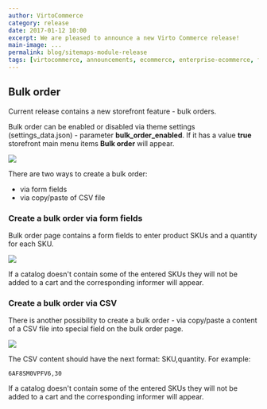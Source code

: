 ```yaml
---
author: VirtoCommerce
category: release
date: 2017-01-12 10:00
excerpt: We are pleased to announce a new Virto Commerce release!
main-image: ...
permalink: blog/sitemaps-module-release
tags: [virtocommerce, announcements, ecommerce, enterprise-ecommerce, features, open-source, bulk-order]
---
```

## Bulk order

Current release contains a new storefront feature - bulk orders.

Bulk order can be enabled or disabled via theme settings (settings_data.json) - parameter **bulk_order_enabled**. If it has a value **true** storefront main menu items **Bulk order** will appear.

![](assets/images/blog/bulk_order_1.png)

There are two ways to create a bulk order:

* via form fields
* via copy/paste of CSV file

### Create a bulk order via form fields

Bulk order page contains a form fields to enter product SKUs and a quantity for each SKU.

![](assets/images/blog/bulk_order_2.png)

If a catalog doesn't contain some of the entered SKUs they will not be added to a cart and the corresponding informer will appear.

### Create a bulk order via CSV

There is another possibility to create a bulk order - via copy/paste a content of a CSV file into special field on the bulk order page.

![](assets/images/blog/bulk_order_3.png)

The CSV content should have the next format: SKU,quantity. For example:

```
6AF8SM0VPFV6,30
```

If a catalog doesn't contain some of the entered SKUs they will not be added to a cart and the corresponding informer will appear.